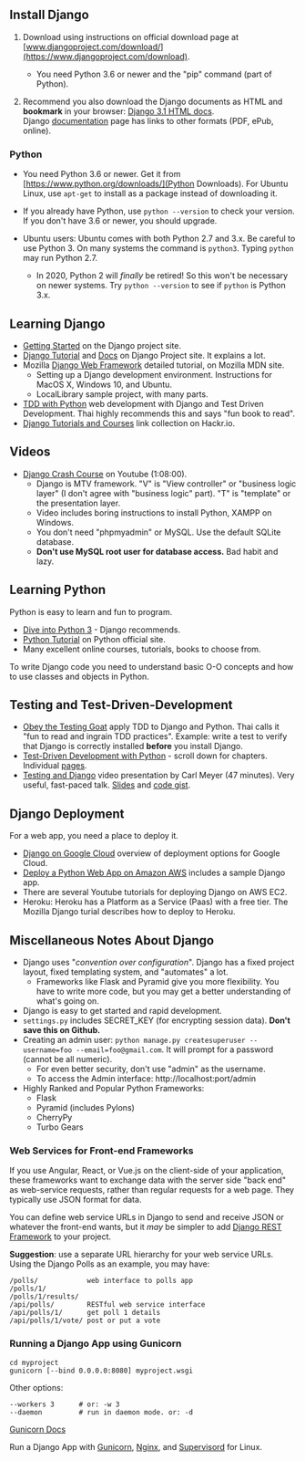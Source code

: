 ## Install Django

1. Download using instructions on official download page at [www.djangoproject.com/download/](https://www.djangoproject.com/download).
    - You need Python 3.6 or newer and the "pip" command (part of Python).

2. Recommend you also download the Django documents as HTML and **bookmark** in your browser: [Django 3.1 HTML docs](https://docs.djangoproject.com/m/docs/django-docs-3.1-en.zip).    
   Django [documentation](https://docs.djangoproject.com/en/3.1/) page has links to other formats (PDF, ePub, online).

### Python

* You need Python 3.6 or newer. Get it from [https://www.python.org/downloads/](Python Downloads).  For Ubuntu Linux, use `apt-get` to install as a package instead of downloading it.

* If you already have Python, use `python --version` to check your version. If you don't have 3.6 or newer, you should upgrade.

* Ubuntu users: Ubuntu comes with both Python 2.7 and 3.x.  Be careful to use Python 3. On many systems the command is `python3`. Typing `python` may run Python 2.7.
  - In 2020, Python 2 will *finally* be retired! So this won't be necessary on newer systems. Try `python --version` to see if `python` is Python 3.x.


## Learning Django

* [Getting Started](https://www.djangoproject.com/start/) on the Django project site.
* [Django Tutorial](https://docs.djangoproject.com/en/2.1/intro/) and [Docs](https://docs.djangoproject.com/en/3.1/) on Django Project site.  It explains a lot.
* Mozilla [Django Web Framework](https://developer.mozilla.org/en-US/docs/Learn/Server-side/Django) detailed tutorial, on Mozilla MDN site.
  - Setting up a Django development environment. Instructions for MacOS X, Windows 10, and Ubuntu.
  - LocalLibrary sample project, with many parts.
* [TDD with Python](https://www.obeythetestinggoat.com) web development with Django and Test Driven Development.  Thai highly recommends this and says "fun book to read".
* [Django Tutorials and Courses](https://hackr.io/tutorials/learn-django) link collection on Hackr.io.


## Videos

* [Django Crash Course](https://www.youtube.com/watch?v=D6esTdOLXh4) on Youtube (1:08:00).
   - Django is MTV framework. "V" is "View controller" or "business logic layer" (I don't agree with "business logic" part). "T" is "template" or the presentation layer.
   - Video includes boring instructions to install Python, XAMPP on Windows. 
   - You don't need "phpmyadmin" or MySQL.  Use the default SQLite database.
   - **Don't use MySQL root user for database access.** Bad habit and lazy.

## Learning Python

Python is easy to learn and fun to program. 

* [Dive into Python 3](http://www.diveintopython3.net/) - Django recommends.
* [Python Tutorial](https://docs.python.org/3/tutorial/) on Python official site.
* Many excellent online courses, tutorials, books to choose from.

To write Django code you need to understand basic O-O concepts and how to use classes and objects in Python.

## Testing and Test-Driven-Development

* [Obey the Testing Goat](http://www.obeythetestinggoat.com/) apply TDD to Django and Python. Thai calls it "fun to read and ingrain TDD practices".  Example: write a test to verify that Django is correctly installed **before** you install Django.
* [Test-Driven Development with Python](http://www.obeythetestinggoat.com/) - scroll down for chapters.  Individual [pages](http://www.obeythetestinggoat.com/pages/book.html).
* [Testing and Django](https://pyvideo.org/pycon-us-2012/testing-and-django.html) video presentation by Carl Meyer (47 minutes). Very useful, fast-paced talk. [Slides](https://github.com/carljm/django-testing-slides) and [code gist](https://gist.github.com/carljm/1450104).
 
## Django Deployment

For a web app, you need a place to deploy it.

* [Django on Google Cloud](https://cloud.google.com/python/django/) overview of deployment options for Google Cloud.
* [Deploy a Python Web App on Amazon AWS](https://aws.amazon.com/getting-started/projects/deploy-python-application/) includes a sample Django app.
* There are several Youtube tutorials for deploying Django on AWS EC2.
* Heroku: Heroku has a Platform as a Service (Paas) with a free tier.  The Mozilla Django turial describes how to deploy to Heroku.


## Miscellaneous Notes About Django

* Django uses "*convention over configuration*". Django has a fixed project layout, fixed templating system, and "automates" a lot.  
  - Frameworks like Flask and Pyramid give you more flexibility. You have to write more code, but you may get a better understanding of what's going on.
* Django is easy to get started and rapid development.
* `settings.py` includes SECRET_KEY (for encrypting session data). **Don't save this on Github.**
* Creating an admin user: `python manage.py createsuperuser --username=foo --email=foo@gmail.com`. It will prompt for a password (cannot be all numeric).
  - For even better security, don't use "admin" as the username.
  - To access the Admin interface: http://localhost:port/admin
* Highly Ranked and Popular Python Frameworks: 
  - Flask
  - Pyramid (includes Pylons) 
  - CherryPy
  - Turbo Gears

### Web Services for Front-end Frameworks

If you use Angular, React, or Vue.js on the client-side of your application, 
these frameworks want to exchange data with the server side "back end" as web-service requests, 
rather than regular requests for a web page.  They typically use JSON format for data.

You can define web service URLs in Django to send and receive JSON or whatever the front-end wants,
but it *may* be simpler to add [Django REST Framework](django-rest-framework.org) to your project.

**Suggestion**: use a separate URL hierarchy for your web service URLs.  Using the Django Polls as an example, you may have:
```
/polls/            web interface to polls app
/polls/1/
/polls/1/results/
/api/polls/        RESTful web service interface
/api/polls/1/      get poll 1 details
/api/polls/1/vote/ post or put a vote
```


### Running a Django App using Gunicorn

    cd myproject
    gunicorn [--bind 0.0.0.0:8080] myproject.wsgi

Other options:

    --workers 3      # or: -w 3
    --daemon         # run in daemon mode. or: -d

[Gunicorn Docs](http://docs.gunicorn.org/en/stable)

Run a Django App with [Gunicorn](http://rahmonov.me/posts/run-a-django-app-with-gunicorn-in-ubuntu-16-04/), 
[Nginx](http://rahmonov.me/posts/run-a-django-app-with-nginx-and-gunicorn/),
and [Supervisord](http://rahmonov.me/posts/run-a-django-app-with-nginx-gunicorn-and-supervisor/) for Linux.
